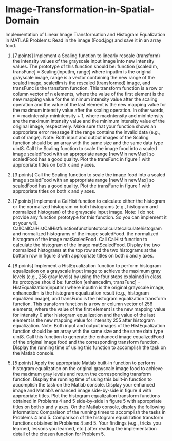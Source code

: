 # Image-Transformation-in-Spatial-Domain
Implementation of Linear Image Transformation and Histogram Equalization in MATLAB
Problems:
Read in the image (Food.jpg) and save it in an array food.


1. [7 points]
Implement a Scaling function to linearly rescale (transform) the intensity values of the grayscale input
image into new intensity values. The prototype of this function should be:
function [scaledIm, transFunc] = Scaling(inputIm, range)
where inputIm is the original grayscale image, range is a vector containing the new range of the scaled
image, scaledIm is the rescaled (transformed) image, and transFunc is the transform function. This
transform function is a row or column vector of n elements, where the value of the first element is the new
mapping value for the minimum intensity value after the scaling operation and the value of the last element
is the new mapping value for the maximum intensity value after the scaling operation. In other words, n
= maxIntensity-minIntensity + 1, where maxIntensity and minIntensity are the maximum intensity value
and the minimum intensity value of the original image, respectively. Make sure that your function shows
an appropriate error message if the range contains the invalid data (e.g., out of range). Note: Both input
and output images of the Scaling function should be an array with the same size and the same data type
uint8.
Call the Scaling function to scale the image food into a scaled image scaledFood with an appropriate
range [newMin newMax] so scaledFood has a good quality. Plot the transFunc in figure 1 with
appropriate titles on both x and y axes.

2. [3 points]
Call the Scaling function to scale the image food into a scaled image scaledFood with an appropriate
range [newMin newMax] so scaledFood has a good quality. Plot the transFunc in figure 1 with
appropriate titles on both x and y axes.


3. [7 points]
Implement a CalHist function to calculate either the histogram or the normalized histogram or both
histograms (e.g., histogram and normalized histogram) of the grayscale input image. Note: I do not provide
any function prototype for this function. So you can implement it at your will.
CallCallCalHistCalHistfunctionfunctiontotocalculatecalculatehistogram and normalized histograms of the image scaledFood.
the normalized histogram of the image matScaledFood.
Call CalHist function to calculate the histogram of the image matScaledFood.
Display the two normalized histograms at the top row and the two histograms at the bottom row in figure
3 with appropriate titles on both x and y axes.


4. [8 points]
Implement a HistEqualization function to perform histogram equalization on a grayscale input image to
achieve the maximum gray levels (e.g., 256 gray levels) by using the four steps explained in class. Its
prototype should be:
function [enhancedIm, transFunc] = HistEqualization(inputIm)
where inputIm is the original grayscale image, enhancedIm is the histogram equalization result (e.g.,
histogram equalized image), and transFunc is the histogram equalization transform function. This
transform function is a row or column vector of 256 elements, where the value of the first element is the
new mapping value for intensity 0 after histogram equalization and the value of the last element is the new
mapping value for intensity 255 after histogram equalization. Note: Both input and output images of the
HistEqualization function should be an array with the same size and the same data type uint8.
Call this function to generate the enhanced image equalizedFood of the original image food and the
corresponding transform function. Display the running time of using this function to accomplish the task
on the Matlab console.


5. [5 points]
Apply the appropriate Matlab built-in function to perform histogram equalization on the original grayscale
image food to achieve the maximum gray levels and return the corresponding transform function. Display
the running time of using this built-in function to accomplish the task on the Matlab console.
Display your enhanced image and Matlab’s enhanced image side-by-side in figure 4 with appropriate
titles.
Plot the histogram equalization transform functions obtained in Problems 4 and 5 side-by-side in figure 5
with appropriate titles on both x and y axes.
On the Matlab console, display the following information:
 Comparison of the running times to accomplish the tasks in Problems 4 and 5.
 Comparison of the histogram equalization transform functions obtained in Problems 4 and 5.
 Your findings (e.g., tricks you learned, lessons you learned, etc.) after reading the implementation
detail of the chosen function for Problem 5.

